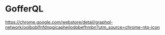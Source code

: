 # GofferQL

https://chrome.google.com/webstore/detail/graphql-network/oolbobjfnfdnpgjcaphejlodpbefhmbn?utm_source=chrome-ntp-icon

